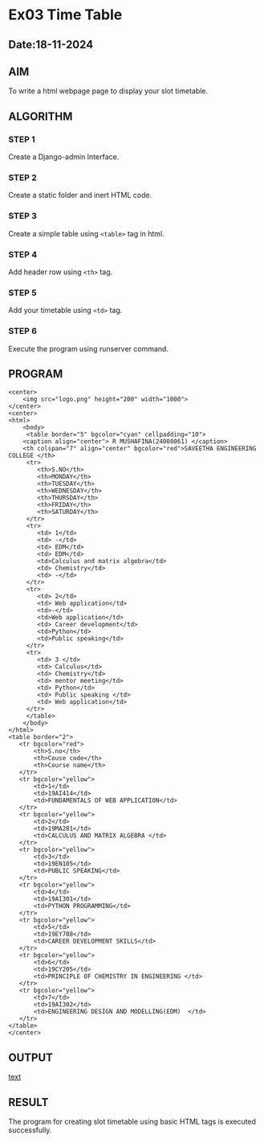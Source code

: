 # Ex03 Time Table
## Date:18-11-2024
## AIM
To write a html webpage page to display your slot timetable.

## ALGORITHM
### STEP 1
Create a Django-admin Interface.

### STEP 2
Create a static folder and inert HTML code.

### STEP 3
Create a simple table using ```<table>``` tag in html.

### STEP 4
Add header row using ```<th>``` tag.

### STEP 5
Add your timetable using ```<td>``` tag.

### STEP 6
Execute the program using runserver command.

## PROGRAM
```
<center>
    <img src="logo.png" height="200" width="1000">
</center>
<center>
<html>
    <body>
     <table border="5" bgcolor="cyan" cellpadding="10"> 
    <caption align="center"> R MUSHAFINA(24008061) </caption>
    <th colspan="7" align="center" bgcolor="red">SAVEETHA ENGINEERING COLLEGE </th>
     <tr>
        <th>S.NO</th>
        <th>MONDAY</th>
        <th>TUESDAY</th>
        <th>WEDNESDAY</th>
        <th>THURSDAY</th>
        <th>FRIDAY</th>
        <th>SATURDAY</th>
     </tr>
     <tr> 
        <td> 1</td>
        <td> -</td>
        <td> EDM</td>
        <td> EDM</td>
        <td>Calculus and matrix algebra</td>
        <td> Chemistry</td>
        <td> -</td>
     </tr>
     <tr>
        <td> 2</td> 
        <td> Web application</td>
        <td>-</td>
        <td>Web application</td>
        <td> Career development</td>
        <td>Python</td>
        <td>Public speaking</td>
     </tr>
     <tr>
        <td> 3 </td>
        <td> Calculus</td>
        <td> Chemistry</td>
        <td> mentor meeting</td>
        <td> Python</td>
        <td> Public speaking </td>
        <td> Web application</td>
     </tr>
     </table>
    </body>
</html>
<table border="2">
   <tr bgcolor="red">
       <th>S.no</th>
       <th>Couse code</th>
       <th>Course name</th>
   </tr>
   <tr bgcolor="yellow">
       <td>1</td>
       <td>19AI414</td>
       <td>FUNDAMENTALS OF WEB APPLICATION</td>
   </tr>
   <tr bgcolor="yellow">
       <td>2</td>
       <td>19MA201</td>
       <td>CALCULUS AND MATRIX ALGEBRA </td>
   </tr>
   <tr bgcolor="yellow">
       <td>3</td>
       <td>19EN105</td>
       <td>PUBLIC SPEAKING</td>
   </tr>
   <tr bgcolor="yellow">
       <td>4</td>
       <td>19AI301</td>
       <td>PYTHON PROGRAMMING</td>
   </tr>
   <tr bgcolor="yellow">
       <td>5</td>
       <td>19EY708</td>
       <td>CAREER DEVELOPMENT SKILLS</td>
   </tr>
   <tr bgcolor="yellow">
       <td>6</td>
       <td>19CY205</td>
       <td>PRINCIPLE OF CHEMISTRY IN ENGINEERING </td>
   </tr>
   <tr bgcolor="yellow">
       <td>7</td>
       <td>19AI302</td>
       <td>ENGINEERING DESIGN AND MODELLING(EDM)  </td>
   </tr>
</table>
</center>

```

## OUTPUT
[text](README.md)
## RESULT
The program for creating slot timetable using basic HTML tags is executed successfully.
